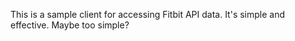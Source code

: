 This is a sample client for accessing Fitbit API data.  It's simple and effective. Maybe too simple?

